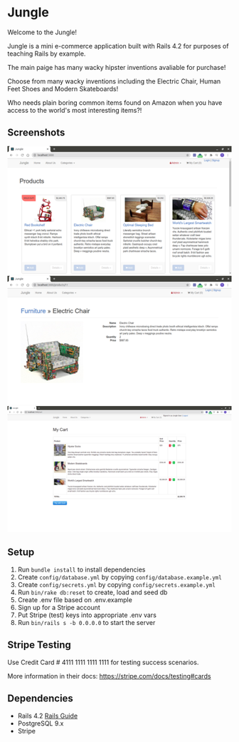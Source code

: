 # Jungle

Welcome to the Jungle! 

Jungle is a mini e-commerce application built with Rails 4.2 for purposes of teaching Rails by example.

The main paige has many wacky hipster inventions avaliable for purchase!

Choose from many wacky inventions including the Electric Chair, Human Feet Shoes and Modern Skateboards!

Who needs plain boring common items found on Amazon when you have access to the world's most interesting items?!

## Screenshots
!["Jungle Home Page"](https://github.com/ThomasA64/jungle-rails/blob/master/docs/JungleHome.png?raw=true)
!["Jungle Item Description"](https://github.com/ThomasA64/jungle-rails/blob/master/docs/ItemECJungle.png?raw=true)
!["Jungle Cart Checkout"](https://github.com/ThomasA64/jungle-rails/blob/master/docs/CartJungle.png?raw=true)


## Setup

1. Run `bundle install` to install dependencies
2. Create `config/database.yml` by copying `config/database.example.yml`
3. Create `config/secrets.yml` by copying `config/secrets.example.yml`
4. Run `bin/rake db:reset` to create, load and seed db
5. Create .env file based on .env.example
6. Sign up for a Stripe account
7. Put Stripe (test) keys into appropriate .env vars
8. Run `bin/rails s -b 0.0.0.0` to start the server

## Stripe Testing

Use Credit Card # 4111 1111 1111 1111 for testing success scenarios.

More information in their docs: <https://stripe.com/docs/testing#cards>

## Dependencies

* Rails 4.2 [Rails Guide](http://guides.rubyonrails.org/v4.2/)
* PostgreSQL 9.x
* Stripe
